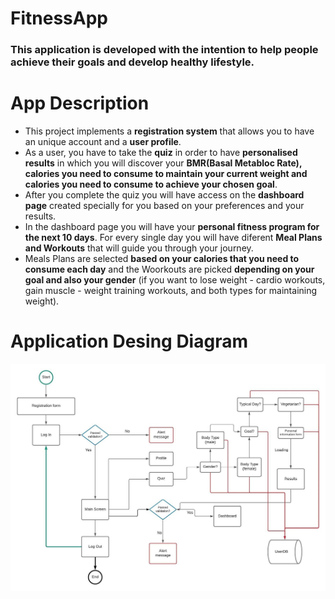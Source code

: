 # FitnessApp

### This application is developed with the intention to help people achieve their goals and develop healthy lifestyle.

# App Description 

* This project implements a <B>registration system</B> that allows you to have an unique account and a <b>user profile</b>. 
* As a user, you have to take the <b>quiz</b> in order to have <b>personalised results</b> in which you will discover your <b>BMR(Basal Metabloc Rate), calories you need to consume to maintain your current weight and calories you need to consume to achieve your chosen goal</b>.
* After you complete the quiz you will have access on the <b>dashboard page</b> created specially for you based on your preferences and  your results. 
* In the dashboard page you will have your <b>personal fitness program for the next 10 days</b>. For every single day you will have diferent <b>Meal Plans and Workouts</b> that will guide you through your journey. 
* Meals Plans are selected <b>based on your calories that you need to consume each day</b> and the Woorkouts are picked <b>depending on your goal and also your gender</b> (if you want to lose weight - cardio workouts, gain muscle - weight training workouts, and both types for maintaining weight).

# Application Desing Diagram

![Diagram](https://github.com/BuduroesBianca/FitnessApp/blob/master/Imagini/FitnessAppDesign.jpeg)
